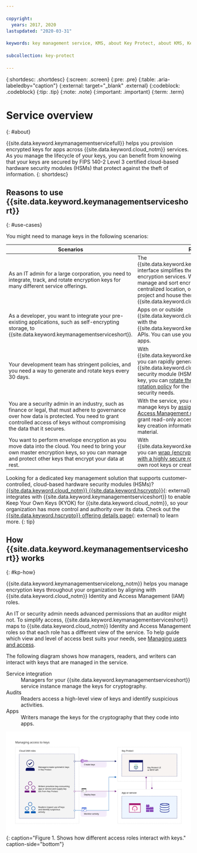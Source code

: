 ```yaml
---

copyright:
  years: 2017, 2020
lastupdated: "2020-03-31"

keywords: key management service, KMS, about Key Protect, about KMS, Key Protect use cases, KMS use cases

subcollection: key-protect

---
```


{:shortdesc: .shortdesc}
{:screen: .screen}
{:pre: .pre}
{:table: .aria-labeledby="caption"}
{:external: target="_blank" .external}
{:codeblock: .codeblock}
{:tip: .tip}
{:note: .note}
{:important: .important}
{:term: .term}

# Service overview
{: #about}

{{site.data.keyword.keymanagementservicefull}} helps you provision encrypted
keys for apps across {{site.data.keyword.cloud_notm}} services. As you manage
the lifecycle of your keys, you can benefit from knowing that your keys are
secured by FIPS 140-2 Level 3 certified cloud-based hardware security modules
(HSMs) that protect against the theft of information.
{: shortdesc}

## Reasons to use {{site.data.keyword.keymanagementserviceshort}}
{: #use-cases}

You might need to manage keys in the following scenarios:

| Scenarios | Reasons |
| --------- | ------- |
| As an IT admin for a large corporation, you need to integrate, track, and rotate encryption keys for many different service offerings. | The {{site.data.keyword.keymanagementserviceshort}} interface simplifies the management of multiple encryption services. With the service, you can manage and sort encryption keys in one centralized location, or you can separate keys by project and house them in different {{site.data.keyword.cloud_notm}} spaces. |
| As a developer, you want to integrate your pre-existing applications, such as self-encrypting storage, to {{site.data.keyword.keymanagementserviceshort}}. | Apps on or outside {{site.data.keyword.cloud_notm}} can integrate with the {{site.data.keyword.keymanagementserviceshort}} APIs. You can use your own existing keys for your apps. |
| Your development team has stringent policies, and you need a way to generate and rotate keys every 30 days. | With {{site.data.keyword.keymanagementserviceshort}}, you can rapidly generate keys from an {{site.data.keyword.cloud_notm}} hardware security module (HSM). When it's time to replace a key, you can [rotate the key on-demand](/docs/key-protect?topic=key-protect-rotate-keys) or [set a rotation policy](/docs/key-protect?topic=key-protect-set-rotation-policy) for the key to meet your on-going security needs. |
| You are a security admin in an industry, such as finance or legal, that must adhere to governance over how data is protected. You need to grant controlled access of keys without compromising the data that it secures. | With the service, you can control user access to manage keys by [assigning different Identity and Access Management roles](/docs/key-protect?topic=key-protect-manage-access#roles). For example, you can grant read-only access to users who need to view key creation information without viewing the key material. |
| You want to perform envelope encryption as you move data into the cloud. You need to bring your own master encryption keys, so you can manage and protect other keys that encrypt your data at rest. | With {{site.data.keyword.keymanagementserviceshort}}, you can [wrap (encrypt) your data encryption keys with a highly secure root key](/docs/key-protect?topic=key-protect-envelope-encryption). You can bring your own root keys or create them in the service. |

Looking for a dedicated key management solution that supports
customer-controlled, cloud-based hardware security modules (HSMs)?
[{{site.data.keyword.cloud_notm}} {{site.data.keyword.hscrypto}}](/docs/hs-crypto?topic=hs-crypto-get-started){: external}
integrates with {{site.data.keyword.keymanagementserviceshort}} to enable Keep
Your Own Keys (KYOK) for {{site.data.keyword.cloud_notm}}, so your organization
has more control and authority over its data. Check out the
[{{site.data.keyword.hscrypto}} offering details page](/catalog/services/hyper-protect-crypto-services){: external}
to learn more.
{: tip}

## How {{site.data.keyword.keymanagementserviceshort}} works
{: #kp-how}

{{site.data.keyword.keymanagementservicelong_notm}} helps you manage encryption
keys throughout your organization by aligning with
{{site.data.keyword.cloud_notm}} Identity and Access Management (IAM) roles.

An IT or security admin needs advanced permissions that an auditor might not. To
simplify access, {{site.data.keyword.keymanagementserviceshort}} maps to
{{site.data.keyword.cloud_notm}} Identity and Access Management roles so that
each role has a different view of the service. To help guide which view and
level of access best suits your needs, see
[Managing users and access](/docs/key-protect?topic=key-protect-manage-access#roles).

The following diagram shows how managers, readers, and writers can interact with
keys that are managed in the service.

<dl>
  <dt>
    Service integration
  </dt>
  <dd>
    Managers for your {{site.data.keyword.keymanagementserviceshort}} service
    instance manage the keys for cryptography.
  </dd>

  <dt>
    Audits
  </dt>
  <dd>
    Readers access a high-level view of keys and identify suspicious activities.
  </dd>

  <dt>
    Apps
  </dt>
  <dd>
    Writers manage the keys for the cryptography that they code into apps.
  </dd>
</dl>

![The diagram shows the same components as described in the previous definition list.](images/keys-use-cases.svg)
{: caption="Figure 1. Shows how different access roles interact with keys." caption-side="bottom"}
